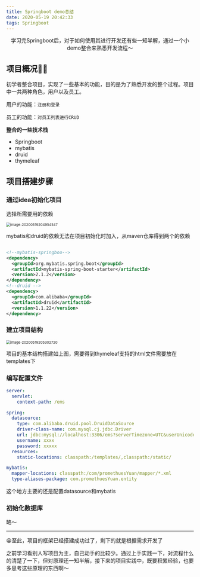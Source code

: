 ```yaml
---
title: Springboot demo总结
date: 2020-05-19 20:42:33
tags: Springboot
---
```


<center>
  学习完Springboot后，对于如何使用其进行开发还有些一知半解，通过一个小demo整合来熟悉开发流程～
</center>

<!--more-->

## 项目概况👨‍💻

初学者整合项目，实现了一些基本的功能，目的是为了熟悉开发的整个过程。项目中一共两种角色，用户以及员工。

用户的功能：`注册和登录`

员工的功能：`对员工列表进行CRUD`

**整合的一些技术栈**

- Springboot
- mybatis
- druid
- thymeleaf

## 项目搭建步骤

### 通过idea初始化项目

选择所需要用的依赖

<img src="https://1900-1300387133.cos.ap-chengdu.myqcloud.com/image/image-20200519204954547.png" alt="image-20200519204954547" style="zoom:67%;" />

mybatis和druid的依赖无法在项目初始化时加入，从maven仓库得到两个的依赖

```xml

<!--mybatis-springboo-->
<dependency>
  <groupId>org.mybatis.spring.boot</groupId>
  <artifactId>mybatis-spring-boot-starter</artifactId>
  <version>2.1.2</version>
</dependency>
<!--druid -->
<dependency>
  <groupId>com.alibaba</groupId>
  <artifactId>druid</artifactId>
  <version>1.1.22</version>
</dependency>
```

### 建立项目结构

<img src="https://1900-1300387133.cos.ap-chengdu.myqcloud.com/image/image-20200519205302720.png" alt="image-20200519205302720" style="zoom:67%;" />

项目的基本结构搭建如上图，需要得到thymeleaf支持的html文件需要放在templates下

### 编写配置文件

```yaml
server:
  servlet:
    context-path: /ems

spring:
  datasource:
    type: com.alibaba.druid.pool.DruidDataSource
    driver-class-name: com.mysql.cj.jdbc.Driver
    url: jdbc:mysql://localhost:3306/ems?serverTimezone=UTC&userUnicode=true&characterEncoding=UTF-8
    username: xxxx
    password: xxxxx
  resources:
    static-locations: classpath:/templates/,classpath:/static/

mybatis:
  mapper-locations: classpath:/com/promethuesYuan/mapper/*.xml
  type-aliases-package: com.promethuesYuan.entity

```

这个地方主要的还是配置datasource和mybatis

### 初始化数据库

略～

---

😀至此，项目的框架已经搭建成功过了，剩下的就是根据需求开发了

之前学习看别人写项目为主，自己动手的比较少。通过上手实践一下，对流程什么的清楚了一下，但对原理还一知半解，接下来的项目实践中，既要积累经验，也要多思考这些原理的东西啊～